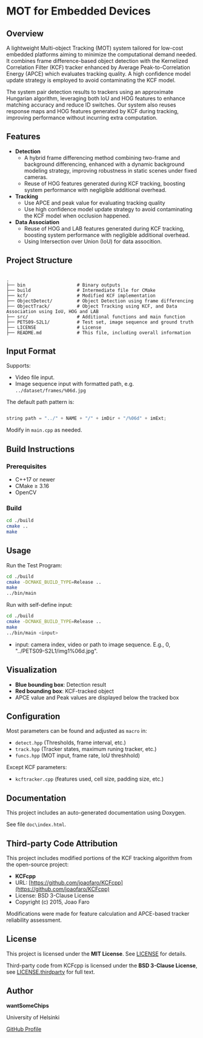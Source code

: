 # MOT for Embedded Devices

## Overview

A lightweight Multi-object Tracking (MOT) system tailored for low-cost embedded platforms aiming to minimize the computational demand needed. It combines frame difference-based object detection with the Kernelized Correlation Filter (KCF) tracker enhanced by Average Peak-to-Correlation Energy (APCE) which evaluates tracking quality. A high confidence model update strategy is employed to avoid contaminating the KCF model. 

The system pair detection results to trackers using an approximate Hungarian algorithm, leveraging both IoU and HOG features to enhance matching accuracy and reduce ID switches. Our system also reuses response maps and HOG features generated by KCF during tracking, improving performance without incurring extra computation. 


## Features

- **Detection**
  - A hybrid frame differencing method combining two-frame and background differencing, enhanced with a dynamic background modeling strategy, improving robustness in static scenes under fixed cameras.
  - Reuse of HOG features generated during KCF tracking, boosting system performance with negligible additional overhead.
- **Tracking**
  - Use APCE and peak value for evaluating tracking quality
  - Use high confidence model update strategy to avoid contaminating the KCF model when occlusion happened. 
- **Data Association**
  - Reuse of HOG and LAB features generated during KCF tracking, boosting system performance with negligible additional overhead.
  - Using Intersection over Union (IoU) for data assocition.


##  Project Structure

```

.
├── bin                   # Binary outputs
├── build                 # Intermediate file for CMake
├── kcf/                  # Modified KCF implementation
├── ObjectDetect/         # Object Detection using frame differencing
├── ObjectTrack/          # Object Tracking using KCF, and Data Association using IoU, HOG and LAB
├── src/                  # Additional functions and main function
├── PETS09-S2L1/          # Test set, image sequence and ground truth
├── LICENSE               # License
├── README.md             # This file, including overall information

```


## Input Format

Supports:
- Video file input.
- Image sequence input with formatted path, e.g. `../dataset/frames/%06d.jpg`

The default path pattern is:

```cpp

string path = "../" + NAME + "/" + imDir + "/%06d" + imExt;

```

Modify in `main.cpp` as needed.


## Build Instructions

### Prerequisites

- C++17 or newer
- CMake ≥ 3.16
- OpenCV


### Build

```bash
cd ./build
cmake ..
make
```


## Usage

Run the Test Program: 

```bash
cd ./build
cmake -DCMAKE_BUILD_TYPE=Release ..
make
../bin/main
```

Run with self-define input:

```bash
cd ./build
cmake -DCMAKE_BUILD_TYPE=Release ..
make
../bin/main <input>
```

- input: camera index, video or path to image sequence. 
           E.g., 0, "../PETS09-S2L1/img1%06d.jpg".



## Visualization

- **Blue bounding box**: Detection result
- **Red bounding box**: KCF-tracked object
- APCE value and Peak values are displayed below the tracked box


## Configuration

Most parameters can be found and adjusted as `macro` in:

- `detect.hpp` (Thresholds, frame interval, etc.)
- `track.hpp` (Tracker states, maximum runing tracker, etc.)
- `funcs.hpp` (MOT input, frame rate, IoU threshhold)


Except KCF parameters:

- `kcftracker.cpp` (features used, cell size, padding size, etc.)


## Documentation

This project includes an auto-generated documentation using Doxygen.

See file `doc\index.html`.


## Third-party Code Attribution

This project includes modified portions of the KCF tracking algorithm from the open-source project:

- **KCFcpp**
- URL: [https://github.com/joaofaro/KCFcpp](https://github.com/joaofaro/KCFcpp)
- License: BSD 3-Clause License
- Copyright (c) 2015, Joao Faro

Modifications were made for feature calculation and APCE-based tracker reliability assessment.


## License

This project is licensed under the **MIT License**.
See [LICENSE](./LICENSE) for details.

Third-party code from KCFcpp is licensed under the **BSD 3-Clause License**, see [LICENSE.thirdparty](./kcf/LICENSE.thirdparty) for full text.


## Author

**wantSomeChips**

University of Helsinki

[GitHub Profile](https://github.com/wantsomechips)


